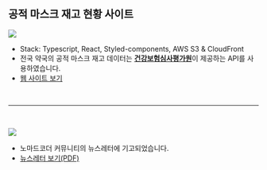## 공적 마스크 재고 현황 사이트

![](https://res.cloudinary.com/dbhq9nlnc/image/upload/c_scale,w_500/v1584359025/my-achive/ezgif.com-gif-maker_ar6pjm.gif)

- Stack: Typescript, React, Styled-components, AWS S3 & CloudFront
- 전국 약국의 공적 마스크 재고 데이터는 [**건강보험심사평가원**](https://www.data.go.kr/dataset/15043025/openapi.do)이 제공하는 API를 사용하였습니다.
- [웹 사이트 보기](https://maskstatusinkorea.be)

<br/>

---

<br/>

![](https://res.cloudinary.com/dbhq9nlnc/image/upload/c_scale,w_300/v1587276540/resume/nomadcoder_news_letter_dr0pjk.jpg)

- 노마드코더 커뮤니티의 뉴스레터에 기고되었습니다.
- [뉴스레터 보기(PDF)](https://res.cloudinary.com/dbhq9nlnc/image/upload/c_scale,w_368/v1587276522/resume/Nomadcoder_news_letter_rclgim.pdf)